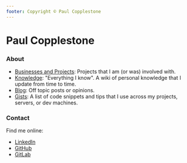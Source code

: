 ```yaml
---
footer: Copyright © Paul Copplestone
---
```


# Paul Copplestone

### About

- [Businesses and Projects](/projects/): Projects that I am (or was) involved with.
- [Knowledge](/knowledge/): "Everything I know". A wiki of personal knowledge that I update from time to time.
- [Blog](/blog/): Off topic posts or opinions.
- [Gists](/gists/): A list of code snippets and tips that I use across my projects, servers, or dev machines.

### Contact

Find me online:

- [LinkedIn](https://www.linkedin.com/in/paulcopplestone/)
- [GitHub](https://github.com/kiwicopple)
- [GitLab](https://gitlab.com/kiwicopple)